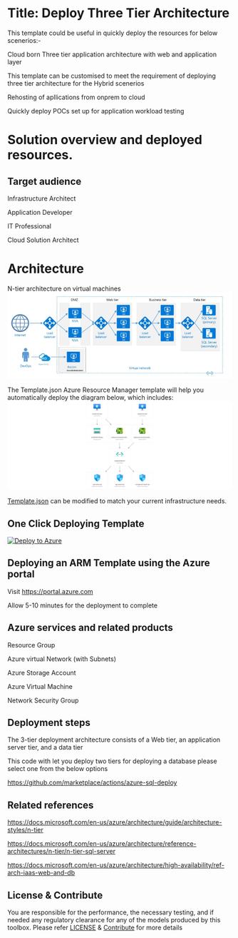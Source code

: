 # Title: Deploy Three Tier Architecture
This template could be useful in quickly deploy the resources for below scenerios:-

Cloud born Three tier application architecture with web and application layer

This template can be customised to meet the requirement of deploying three tier architecture for the Hybrid scenerios

Rehosting of apllications from onprem to cloud

Quickly deploy POCs set up for application workload testing



# Solution overview and deployed resources. 



## Target audience
Infrastructure Architect

Application Developer

IT Professional

Cloud Solution Architect


# Architecture

N-tier architecture on virtual machines
![alt image](https://github.com/nikhil7891/Deploy-Three-Tier-Architecture/blob/master/Reference_Architecture.JPG)

The Template.json Azure Resource Manager template will help you automatically deploy the diagram below, which includes:
![alt image](https://github.com/nikhil7891/Deploy-Three-Tier-Architecture/blob/master/Architecture.png)




[Template.json](https://github.com/nikhil7891/Deploy-Three-Tier-Architecture/blob/master/template.json) can be modified to match your current infrastructure needs.

## One Click Deploying Template
<!-- Powershell command for Translating Git URL for template.json
    $url = "https://raw.githubusercontent.com/nikhil7891/Deploy-Three-Tier-Architecture/master/template.json"
    [uri]::EscapeDataString($url)
    >> uri = https%3A%2F%2Fraw.githubusercontent.com%2Fnikhil7891%2FDeploy-Three-Tier-Architecture%2Fmaster%2Ftemplate.json

Base URL: https://portal.azure.com/#create/Microsoft.Template/uri
Final URL: <Base URL>/<uri>
-->
[![Deploy to Azure](https://aka.ms/deploytoazurebutton)](https://portal.azure.com/#create/Microsoft.Template/uri/https%3A%2F%2Fraw.githubusercontent.com%2Fnikhil7891%2FDeploy-Three-Tier-Architecture%2Fmaster%2Ftemplate.json)


## Deploying an ARM Template using the Azure portal
Visit https://portal.azure.com

Allow 5-10 minutes for the deployment to complete

## Azure services and related products
Resource Group

Azure virtual Network (with Subnets)

Azure Storage Account

Azure Virtual Machine

Network Security Group

## Deployment steps
The 3-tier deployment architecture consists of a Web tier, an application server tier, and a data tier

This code with let you deploy two tiers for deploying a database please select one from the below options

https://github.com/marketplace/actions/azure-sql-deploy

## Related references
https://docs.microsoft.com/en-us/azure/architecture/guide/architecture-styles/n-tier

https://docs.microsoft.com/en-us/azure/architecture/reference-architectures/n-tier/n-tier-sql-server

https://docs.microsoft.com/en-us/azure/architecture/high-availability/ref-arch-iaas-web-and-db

## License & Contribute

You are responsible for the performance, the necessary testing, and if needed any regulatory clearance for any of the models produced by this toolbox.
Please refer [LICENSE](LICENSE) &  [Contribute](https://github.com/nikhil7891/Deploy-Three-Tier-Architecture/blob/master/Contribute.md) for more details


